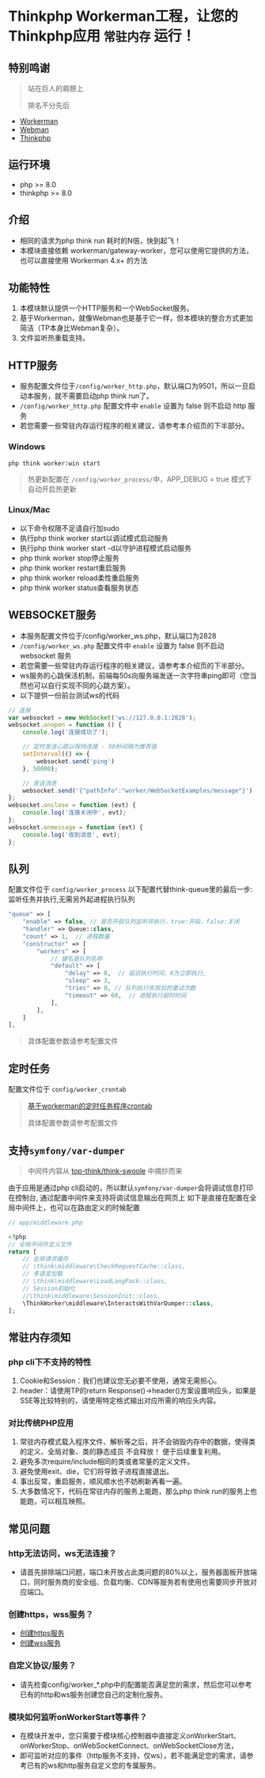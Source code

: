 # Thinkphp Workerman工程，让您的Thinkphp应用 `常驻内存` 运行！

## 特别鸣谢

> 站在巨人的肩膀上
>
> 排名不分先后

* [Workerman](https://www.workerman.net)
* [Webman](https://www.workerman.net/webman)
* [Thinkphp](https://www.thinkphp.cn)

## 运行环境

* php >= 8.0
* thinkphp >= 8.0

## 介绍

* 相同的请求为php think run 耗时的N倍，快到起飞！
* 本模块直接依赖 workerman/gateway-worker，您可以使用它提供的方法，也可以直接使用 Workerman 4.x+ 的方法

## 功能特性

1. 本模块默认提供一个HTTP服务和一个WebSocket服务。
2. 基于Workerman，就像Webman也是基于它一样，但本模块的整合方式更加简洁（TP本身比Webman复杂）。
3. 文件监听热重载支持。

## HTTP服务

* 服务配置文件位于`/config/worker_http.php`，默认端口为9501，所以一旦启动本服务，就不需要启动php think run了。
* `/config/worker_http.php` 配置文件中 `enable` 设置为 false 则不启动 http 服务
* 若您需要一些常驻内存运行程序的相关建议，请参考本介绍页的下半部分。

### Windows

```shell
php think worker:win start
```

> 热更新配置在 `/config/worker_process/`中，APP_DEBUG = true 模式下自动开启热更新

### Linux/Mac

* 以下命令权限不足请自行加sudo
* 执行php think worker start以调试模式启动服务
* 执行php think worker start -d以守护进程模式启动服务
* php think worker stop停止服务
* php think worker restart重启服务
* php think worker reload柔性重启服务
* php think worker status查看服务状态

## WEBSOCKET服务

* 本服务配置文件位于/config/worker_ws.php，默认端口为2828
* `/config/worker_ws.php` 配置文件中 `enable` 设置为 false 则不启动 websocket 服务
* 若您需要一些常驻内存运行程序的相关建议，请参考本介绍页的下半部分。
* ws服务的心跳保活机制，前端每50s向服务端发送一次字符串ping即可（您当然也可以自行实现不同的心跳方案）。
* 以下提供一份前台测试ws的代码

```javascript
// 连接
var websocket = new WebSocket('ws://127.0.0.1:2828');
websocket.onopen = function () {
    console.log('连接成功了');

    // 定时发送心跳以保持连接 - 50秒间隔为推荐值
    setInterval(() => {
        websocket.send('ping')
    }, 50000);

    // 发送消息
    websocket.send('{"pathInfo":"worker/WebSocketExamples/message"}')
};
websocket.onclose = function (evt) {
    console.log('连接关闭中', evt);
};
websocket.onmessage = function (evt) {
    console.log('收到消息', evt);
};
```

## 队列

配置文件位于 `config/worker_process`
以下配置代替think-queue里的最后一步:监听任务并执行,无需另外起进程执行队列

```php
"queue" => [
    "enable" => false, // 是否开启队列监听并执行，true:开启，false:关闭
    "handler" => Queue::class,
    "count" => 1,  // 进程数量
    "constructor" => [
        "workers" => [
            // 键名是队列名称
            "default" => [
                "delay" => 0,  // 延迟执行时间，0为立即执行,
                "sleep" => 3,
                "tries" => 0, // 队列执行失败后的重试次数
                "timeout" => 60,  // 进程执行超时时间
            ],
        ],
    ]
],
```

> 具体配置参数请参考配置文件

## 定时任务

配置文件位于 `config/worker_crontab`
> [基于workerman的定时任务程序crontab](https://www.workerman.net/doc/workerman/components/crontab.html)
>
> 具体配置参数请参考配置文件

## 支持`symfony/var-dumper`

> 中间件内容从 [top-think/think-swoole](https://github.com/top-think/think-swoole) 中摘抄而来

由于应用是通过php cli启动的，所以默认`symfony/var-dumper`会将调试信息打印在控制台, 通过配置中间件来支持将调试信息输出在网页上
如下是直接在配置在全局中间件上，也可以在路由定义的时候配置

```php
// app/middleware.php

<?php
// 全局中间件定义文件
return [
    // 全局请求缓存
    // \think\middleware\CheckRequestCache::class,
    // 多语言加载
    // \think\middleware\LoadLangPack::class,
    // Session初始化
    //\think\middleware\SessionInit::class,
    \ThinkWorker\middleware\InteractsWithVarDumper::class,
];
```

## 常驻内存须知

### php cli下不支持的特性

1. Cookie和Session：我们也建议您无必要不使用，通常无需担心。
2. header：请使用TP的return Response()->header()方案设置响应头，如果是SSE等比较特别的，请使用特定格式输出对应所需的响应头内容。

### 对比传统PHP应用

1. 常驻内存模式载入程序文件、解析等之后，并不会销毁内存中的数据，使得类的定义、全局对象、类的静态成员 不会释放！ 便于后续重复利用。
2. 避免多次require/include相同的类或者常量的定义文件。
3. 避免使用exit、die，它们将导致子进程直接退出。
4. 事出反常，重启服务，顺风顺水也不妨刷新再看一遍。
5. 大多数情况下，代码在常驻内存的服务上能跑，那么php think run的服务上也能跑，可以相互映照。

## 常见问题

### http无法访问，ws无法连接？

* 请首先排除端口问题，端口未开放占此类问题的80%以上，服务器面板开放端口，同时服务商的安全组、负载均衡、CDN等服务若有使用也需要同步开放对应端口。

### 创建https，wss服务？

* [创建https服务](https://www.workerman.net/doc/workerman/faq/secure-http-server.html)
* [创建wss服务](https://www.workerman.net/doc/workerman/faq/secure-websocket-server.html)

### 自定义协议/服务？

* 请先检查config/worker_*.php中的配置能否满足您的需求，然后您可以参考已有的http和ws服务创建您自己的定制化服务。

### 模块如何监听onWorkerStart等事件？

* 在模块开发中，您只需要于模块核心控制器中直接定义onWorkerStart、onWorkerStop、onWebSocketConnect、onWebSocketClose方法，
* 即可监听对应的事件（http服务不支持，仅ws），若不能满足您的需求，请参考已有的ws和http服务自定义您的专属服务。